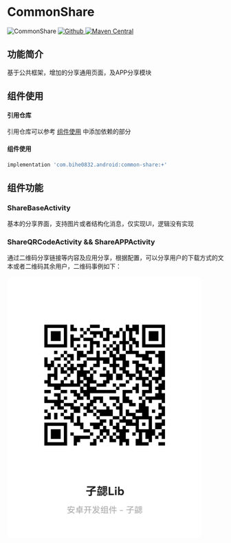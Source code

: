 # CommonShare

![CommonShare](https://img.shields.io/badge/AndroidAppFactory-CommonShare-brightgreen)
[ ![Github](https://img.shields.io/badge/Github-CommonShare-brightgreen?style=social) ](https://github.com/bihe0832/AndroidAppFactory/tree/master/CommonShare)
[ ![Maven Central](https://img.shields.io/maven-central/v/com.bihe0832.android/common-share) ](https://search.maven.org/artifact/com.bihe0832.android/common-share)

## 功能简介

基于公共框架，增加的分享通用页面，及APP分享模块

## 组件使用

#### 引用仓库

引用仓库可以参考 [组件使用](./../start.md) 中添加依赖的部分

#### 组件使用

```groovy
implementation 'com.bihe0832.android:common-share:+'
```

## 组件功能


### ShareBaseActivity

基本的分享界面，支持图片或者结构化消息，仅实现UI，逻辑没有实现

### ShareQRCodeActivity && ShareAPPActivity

通过二维码分享链接等内容及应用分享，根据配置，可以分享用户的下载方式的文本或者二维码其余用户，二维码事例如下：

<img src="./common-share/share_demo.jpg" width="90%"/>



